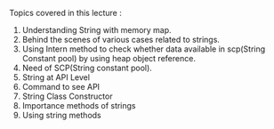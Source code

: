 Topics covered in this lecture :
1.  Understanding String with memory map.
2. Behind the scenes of various cases related to strings.
3. Using Intern method to check whether data available in scp(String Constant pool) by using heap object reference.
2. Need of SCP(String constant pool).
3. String at API Level
4. Command to see API
5. String Class Constructor
6. Importance methods of strings
7. Using string methods
